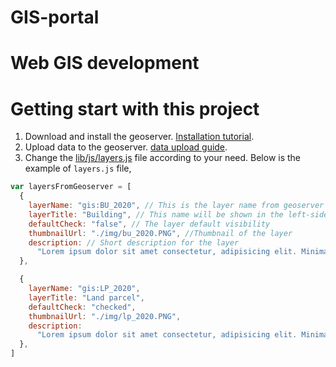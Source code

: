 # GIS-portal
<H1> Web GIS development </H1>


# Getting start with this project

1. Download and install the geoserver. [Installation tutorial](https://docs.geoserver.org/stable/en/user/installation/win_binary.html).
2. Upload data to the geoserver. [data upload guide](https://youtu.be/vL6kgJmOCxg).
3. Change the [lib/js/layers.js](https://github.com/iamtekson/GIS-portal/blob/main/lib/js/layers.js) file according to your need. Below is the example of `layers.js` file,

```js
var layersFromGeoserver = [
  {
    layerName: "gis:BU_2020", // This is the layer name from geoserver
    layerTitle: "Building", // This name will be shown in the left-sidebar
    defaultCheck: "false", // The layer default visibility
    thumbnailUrl: "./img/bu_2020.PNG", //Thumbnail of the layer
    description: // Short description for the layer
      "Lorem ipsum dolor sit amet consectetur, adipisicing elit. Minima nobis soluta molestiae asperiores quae! Veritatis",
  },

  {
    layerName: "gis:LP_2020",
    layerTitle: "Land parcel",
    defaultCheck: "checked",
    thumbnailUrl: "./img/lp_2020.PNG",
    description:
      "Lorem ipsum dolor sit amet consectetur, adipisicing elit. Minima nobis soluta molestiae asperiores quae! Veritatis",
  },
]
```
